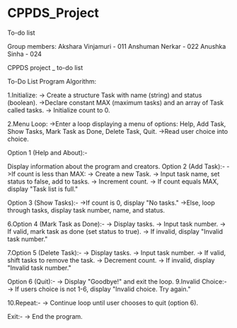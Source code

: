 # CPPDS_Project
To-do list

Group members:
Akshara Vinjamuri - 011
Anshuman Nerkar - 022
Anushka Sinha - 024

CPPDS project _ to-do list

To-Do List Program Algorithm:

1.Initialize: -> Create a structure Task with name (string) and status (boolean). ->Declare constant MAX (maximum tasks) and an array of Task called tasks. -> Initialize count to 0.

2.Menu Loop: ->Enter a loop displaying a menu of options: Help, Add Task, Show Tasks, Mark Task as Done, Delete Task, Quit. ->Read user choice into choice.

Option 1 (Help and About):-

Display information about the program and creators.
Option 2 (Add Task):- ->If count is less than MAX: -> Create a new Task. -> Input task name, set status to false, add to tasks. -> Increment count. -> If count equals MAX, display "Task list is full."

Option 3 (Show Tasks):- ->If count is 0, display "No tasks." ->Else, loop through tasks, display task number, name, and status.

6.Option 4 (Mark Task as Done):- -> Display tasks. -> Input task number. -> If valid, mark task as done (set status to true). -> If invalid, display "Invalid task number."

7.Option 5 (Delete Task):- -> Display tasks. -> Input task number. -> If valid, shift tasks to remove the task. -> Decrement count. -> If invalid, display "Invalid task number."

Option 6 (Quit):- -> Display "Goodbye!" and exit the loop.
9.Invalid Choice:- -> If users choice is not 1-6, display "Invalid choice. Try again."

10.Repeat:- -> Continue loop until user chooses to quit (option 6).

Exit:- -> End the program.
